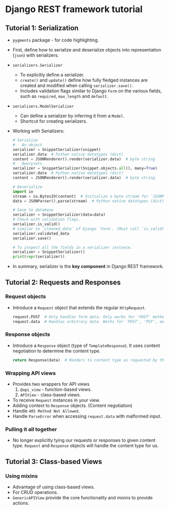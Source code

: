 # Django REST framework tutorial

## Tutorial 1: Serialization

- `pygments` package - for code highlighting.
- First, define how to serialize and deserialize objects into representation (`json`) with serializers.
- `serializers.Serializer`
  - To explicitly define a serializer.
  - `create()` and `update()` define how fully fledged instances are created and modified when calling `serializer.save()`.
  - Includes validation flags similar to Django `Form` on the various fields, such as `required`, `max_length` and `default`.
- `serializers.ModelSerializer`
  - Can define a serializer by inferring it from a `Model`.
  - Shortcut for creating serializers.
- Working with Serializers:

  ```py
  # Serialize
  #   An object
  serializer = SnippetSerializer(snippet)
  serializer.data  # Python native datatypes (dict)
  content = JSONRenderer().render(serializer.data)  # byte string
  #   Querysets
  serializer = SnippetSerializer(Snippet.objects.all(), many=True)
  serializer.data  # Python native datatypes (dict)
  content = JSONRenderer().render(serializer.data)  # byte string

  # Deserialize
  import io
  stream = io.BytesIO(content)  # Initialize a byte stream for `JSONParser`.
  data = JSONParser().parse(stream)  # Python native datatypes (dict)

  # Save to database
  serializer = SnippetSerializer(data=data)
  # Check with validation flags.
  serializer.is_valid()
  # Similar to `cleaned_data` of Django `Form`. (Must call `is_valid()` first)
  serializer.validated_data
  serializer.save()

  # To inspect all the fields in a serializer instance.
  serializer = SnippetSerializer()
  print(repr(serializer))
  ```

- In summary, serializer is the **key component** in Django REST framework.

## Tutorial 2: Requests and Responses

### Request objects

- Introduce a `Request` object that extends the regular `HttpRequest`.

  ```py
  request.POST  # Only handles form data. Only works for 'POST' method.
  request.data  # Handles arbitrary data. Works for 'POST', 'PUT', and 'PATCH' methods.
  ```

### Response objects

- Introduce a `Response` object (type of `TemplateResponse`). It uses content negotiation to determine the content type.

  ```py
  return Response(data)  # Renders to content type as requested by the client.
  ```

### Wrapping API views

- Provides two wrappers for API views
  1. `@api_view` - function-based views.
  2. `APIView` - class-based views.
- To receive `Request` instances in your view.
- Adding context to `Response` objects. (Content negotiation)
- Handle `405 Method Not Allowed`.
- Handle `ParseError` when accessing `request.data` with malformed input.

### Pulling it all together

- No longer explicitly tying our requests or responses to given content type. `Request` and `Response` objects will handle the content type for us.

## Tutorial 3: Class-based Views

### Using mixins

- Advantage of using class-based views.
- For CRUD operations.
- `GenericAPIView` provide the core functionality and mixins to provide actions.
